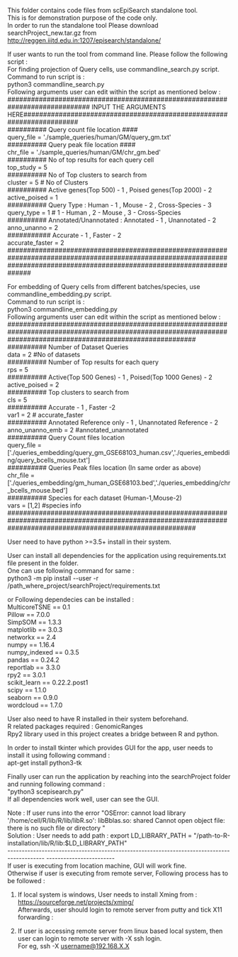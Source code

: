 This folder contains code files from scEpiSearch standalone tool. <br>
This is for demonstration purpose of the code only. <br>
In order to run the standalone tool Please download searchProject_new.tar.gz from http://reggen.iiitd.edu.in:1207/episearch/standalone/

If user wants to run the tool from command line. Please follow the following script :<br>
For finding projection of Query cells, use commandline_search.py script. <br>
Command to run script is : <br>
python3 commandline_search.py <br>
Following arguments user can edit within the script as mentioned below : <br>
############################################################################# INPUT THE ARGUMENTS HERE######################################################################
<br>
	########## Query count file location ####<br>
	query_file = './sample_queries/human/GM/query_gm.txt'<br>
	########## Query peak file location #### <br>
	chr_file = './sample_queries/human/GM/chr_gm.bed' <br>
	########## No of top results for each query cell <br>
	top_study = 5 <br>
	########## No of Top clusters to search from <br>
	cluster = 5			     # No of Clusters <br>
	########## Active genes(Top 500) - 1 , Poised genes(Top 2000) - 2 <br>
	active_poised = 1		     <br>
	########## Query Type : Human - 1 , Mouse - 2 , Cross-Species - 3 <br>
	query_type = 1                      # 1 - Human , 2 - Mouse , 3 - Cross-Species <br>
	########## Annotated/Unannotated : Annotated - 1 , Unannotated - 2 <br>
	anno_unanno = 2		 <br>
	########### Accurate - 1 , Faster - 2 <br>
	accurate_faster = 2 <br>
##############################################################################################################################################################################

For embedding of Query cells from different batches/species, use commandline_embedding.py script. <br>
Command to run script is : <br>
python3 commandline_embedding.py <br>
Following arguments user can edit within the script as mentioned below : <br>
################################################################################################################################################################
		########## Number of Dataset Queries <br>
		data =  2   #No of datasets <br>
		########## Number of Top results for each query <br>
		rps = 5 <br>
		########## Active(Top 500 Genes) - 1 , Poised(Top 1000 Genes) - 2 <br>
		active_poised = 2 <br>
		########## Top clusters to search from  <br>
		cls = 5 <br>
		########## Accurate - 1 , Faster -2 <br>
		var1 = 2   # accurate_faster <br>
		########## Annotated Reference only - 1 , Unannotated Reference - 2  <br>
		anno_unanno_emb = 2		#annotated_unannotated <br>
		########## Query Count files location <br>
		query_file = ['./queries_embedding/query_gm_GSE68103_human.csv','./queries_embedding/query_bcells_mouse.txt'] <br>
		########## Queries Peak files location (In same order as above) <br>
		chr_file = ['./queries_embedding/gm_human_GSE68103.bed','./queries_embedding/chr_bcells_mouse.bed'] <br>
		########## Species for each dataset (Human-1,Mouse-2) <br>
		vars = [1,2]		#species info <br>
################################################################################################################################################################





User need to have python >=3.5+ install in their system. <br>

User can install all dependencies for the application using requirements.txt file present in the folder. <br>
One can use following command for same : <br>
python3 -m pip install --user -r /path_where_project/searchProject/requirements.txt <br>

or Following dependecies can be installed : <br>
MulticoreTSNE == 0.1 <br>
Pillow == 7.0.0 <br>
SimpSOM == 1.3.3 <br>
matplotlib == 3.0.3 <br>
networkx == 2.4 <br>
numpy == 1.16.4 <br>
numpy_indexed == 0.3.5 <br>
pandas == 0.24.2 <br>
reportlab == 3.3.0 <br>
rpy2 == 3.0.1 <br>
scikit_learn == 0.22.2.post1 <br>
scipy == 1.1.0 <br>
seaborn == 0.9.0 <br>
wordcloud == 1.7.0 <br>

User also need to have R installed in their system beforehand. <br>
R related packages required : GenomicRanges <br>
Rpy2 library used in this project creates a bridge between R and python. <br>

In order to install tkinter which provides GUI for the app, user needs to install it using following command : <br>
apt-get install python3-tk <br>

Finally user can run the application by reaching into the searchProject folder and running following command : <br>
"python3 scepisearch.py" <br>
If all dependencies work well, user can see the GUI. <br>

Note : If user runs into the error "OSError: cannot load library '/home/cell/R/lib/R/lib/libR.so': libBblas.so: shared Cannot open object file: there is no such file or directory " <br>
Solution : User needs to add path : export LD_LIBRARY_PATH = "/path-to-R-installation/lib/R/lib:$LD_LIBRARY_PATH"  <br>
------------------------------------------------------------------------------------------- ------------------------ <br>
If user is executing from location machine, GUI will work fine. <br>
Otherwise if user is executing from remote server, Following process has to be followed : <br>
1. If local system is windows, User needs to install Xming from : https://sourceforge.net/projects/xming/ <br>
	Afterwards, user should login to remote server from putty and tick X11 forwarding : <br>
	
2. If user is accessing remote server from linux based local system, then user can login to remote server with -X ssh login. <br>
For eg,  ssh -X username@192.168.X.X <br>
